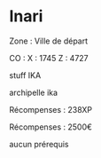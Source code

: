 # Inari

Zone : Ville de départ&#x20;

CO : X : 1745 Z : 4727

stuff IKA

archipelle ika

Récompenses : 238XP

Récompenses : 2500€

aucun prérequis
